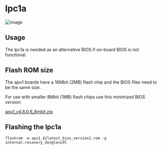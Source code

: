 # lpc1a

![image](https://user-images.githubusercontent.com/18163327/134538528-fc98b688-2dca-4306-ac66-021d2c83276a.png)

## Usage
The lpc1a is needed as an alternative BIOS if on-board BIOS is not functional.

## Flash ROM size
The apu1 boards have a 16Mbit (2MB) flash chip and the BIOS files need to be the same size.

For use with smaller 8Mbit (1MB) flash chips use this minimized BIOS version: 

[apu1_v4.8.0.6_8mbit.zip](https://github.com/pcengines/pcengines_internal_documentation/files/7219025/apu1_v4.8.0.6_8mbit.zip)

## Flashing the lpc1a

`flashrom -w apu1_${latest_bios_version}.rom -p internal:recovery_dongle=LPC`
